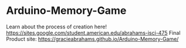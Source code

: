 # Arduino-Memory-Game

Learn about the process of creation here! https://sites.google.com/student.american.edu/abrahams-isci-475
Final Product site: https://gracieabrahams.github.io/Arduino-Memory-Game/

